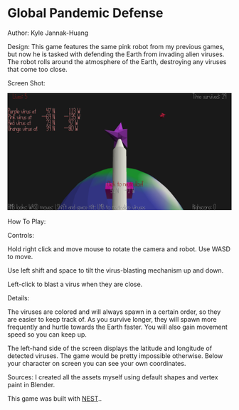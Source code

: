 # Global Pandemic Defense

Author: Kyle Jannak-Huang

Design: This game features the same pink robot from my previous games, but now he is tasked with defending the Earth from invading alien viruses.
The robot rolls around the atmosphere of the Earth, destroying any viruses that come too close.

Screen Shot:

![Screen Shot](screenshot.png)

How To Play:

Controls:

Hold right click and move mouse to rotate the camera and robot. Use WASD to move.

Use left shift and space to tilt the virus-blasting mechanism up and down.

Left-click to blast a virus when they are close.

Details:

The viruses are colored and will always spawn in a certain order, so they are easier to keep track of. As you survive longer, they will spawn more frequently and hurtle towards the Earth faster.
You will also gain movement speed so you can keep up.

The left-hand side of the screen displays the latitude and longitude of detected viruses. The game would be pretty impossible otherwise. Below your character on screen you can see your own coordinates.

Sources: I created all the assets myself using default shapes and vertex paint in Blender.

This game was built with [NEST](NEST.md)..


